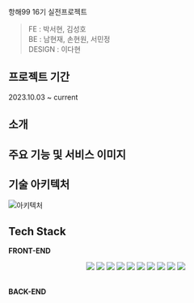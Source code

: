 항해99 16기 실전프로젝트

> FE : 박서현, 김성호 <br />
> BE : 남현재, 손현원, 서민정 <br />
> DESIGN : 이다현 <br />

## 프로젝트 기간
2023.10.03 ~ current

## 소개

## 주요 기능 및 서비스 이미지

## 기술 아키텍처
![아키텍처](https://github.com/DeskDiary/deskdiary-fe/assets/120389368/02e5580e-fc24-4c24-9b45-2459153fd396)

## Tech Stack
**FRONT-END**
<br/>
<div align=center> 
<img src="https://img.shields.io/badge/REACT-00D8FF?style=flat-square&logo=REACT&logoColor=white"/>
<img src="https://img.shields.io/badge/AXIOS-5A29E4?style=flat-square&logo=Axios&logoColor=white"/>
<img src="https://img.shields.io/badge/JAVASCRIPT-F7DF1E?style=flat-square&logo=JAVASCRIPT&logoColor=white"/>
<img src="https://img.shields.io/badge/VERCEL-000000?style=flat-square&logo=VERCEL&logoColor=white"/>
<img src="https://img.shields.io/badge/REACT ROUTER-CC3D3D?style=flat-square&logo=REACT ROUTER&logoColor=white"/>
<img src="https://img.shields.io/badge/STYLED-COMPONENTS-DB7093?style=flat-square&logo=STYLED-COMPONENTS&logoColor=white"/>
<img src="https://img.shields.io/badge/yarn-2C8EBB?style=flat-square&logo=yarn&logoColor=white"/>
<img src="https://img.shields.io/badge/REACT QUERY-FF4154?style=flat-square&logo=REACT QUERY&logoColor=white"/>
<img src="https://img.shields.io/badge/chart.js-FF6384?style=flat-square&logo=chartdotjs&logoColor=white"/>
<img src="https://img.shields.io/badge/lighthouse-F44B21?style=flat-square&logo=lighthouse&logoColor=white"/>
</div>
<br/>

**BACK-END**
